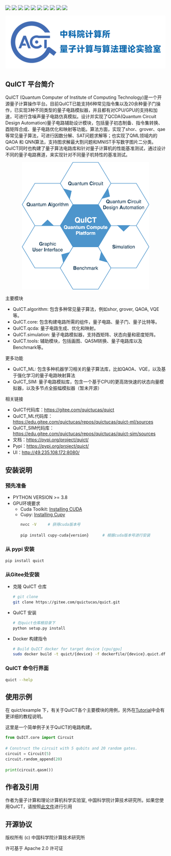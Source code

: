 [![](https://img.shields.io/badge/license-Apache%202.0-lightgrey)](./LICENSE) ![](https://img.shields.io/badge/platform-windows_|_linux_|_mac-lightgrey) ![](https://img.shields.io/badge/Python-3.7_|_3.8_|_3.9-blue) ![](https://img.shields.io/badge/version-v1.0.0-blue) ![](https://img.shields.io/badge/Docs-Ready-green) [![](https://img.shields.io/badge/UI-Ready-gree)](http://49.235.108.172:8080/) ![](https://img.shields.io/badge/UnitTest-pass-gree) ![](https://img.shields.io/badge/Pypi-v1.0.0-blue) ![](https://img.shields.io/badge/Extra-QML_|_QSIM-orange) ![](https://img.shields.io/badge/Docker-CPU_|_GPU-orange)
<div align=center><img src="./docs/zh/docs/assets/images/home/quact.png"></div>

## QuICT 平台简介
QuICT (Quantum Computer of Institute of Computing Technology)是一个开源量子计算操作平台。目前QuICT已能支持6种常见指令集以及20余种量子门操作，已实现3种不同类型的量子电路模拟器，并且都有对CPU/GPU的支持和加速，可进行含噪声量子电路仿真模拟。设计并实现了QCDA(Quantum Circuit Design Automation)量子电路辅助设计模块，包括量子初态制备、指令集转换、酉矩阵合成、量子电路优化和映射等功能。算法方面，实现了shor、grover、qae等常见量子算法，可进行因数分解、SAT问题求解等；也实现了QML领域内的QAOA 和 QNN算法，支持图求解最大割问题和MNIST手写数字图片二分类。 QuICT同时也构建了量子算法电路库和针对量子计算机的性能基准测试，通过设计不同的量子电路赛道，来实现针对不同量子机特性的基准测试。

<div align=center><img src="./docs/zh/docs/assets/images/home/quict.png" width="400" height="400"></div>

主要模块
- QuICT.algorithm: 包含多种常见量子算法，例如shor, grover, QAOA, VQE等。
- QuICT.core: 包含构建电路所需的组件，量子电路、量子门、量子比特等。
- QuICT.qcda: 量子电路生成、优化和映射。
- QuICT.simulation: 量子电路模拟器，支持酉矩阵、状态向量和密度矩阵。
- QuICT.tools: 辅助模块，包括画图、QASM转换、量子电路库以及Benchmark等。

更多功能
- QuICT_ML: 包含多种机器学习相关的量子算法库，比如QAOA、VQE，以及基于强化学习的量子电路映射算法
- QuICT_SIM: 量子电路模拟库，包含一个基于CPU的更高效快速的状态向量模拟器，以及多节点全振幅模拟器（暂未开源）

相关链接
- QuICT代码库：https://gitee.com/quictucas/quict
- QuICT_ML代码库： https://edu.gitee.com/quictucas/repos/quictucas/quict-ml/sources
- QuICT_SIM代码库： https://edu.gitee.com/quictucas/repos/quictucas/quict-sim/sources
- 文档：https://pypi.org/project/quict/
- Pypi：https://pypi.org/project/quict/
- UI：http://49.235.108.172:8080/

## 安装说明
### 预先准备
- PYTHON VERSION >= 3.8
- GPU环境要求
    - Cuda Toolkit: [Installing CUDA](https://developer.nvidia.com/cuda-toolkit-archive)
    - Cupy: [Installing Cupy](https://docs.cupy.dev/en/stable/install.html)
        ```sh
        nvcc -V     # 获得cuda版本号

        pip install cupy-cuda{version}      # 根据cuda版本号进行安装
        ```


### 从 pypi 安装
```
pip install quict
```

### 从Gitee处安装
- 克隆 QuICT 仓库
    ```sh
    # git clone
    git clone https://gitee.com/quictucas/quict.git
    ```

- QuICT 安装
    ```sh
    # 在quict仓库根目录下
    python setup.py install
    ```

- Docker 构建指令
    ```sh
    # Build QuICT docker for target device [cpu/gpu]
    sudo docker build -t quict/{device} -f dockerfile/{device}.quict.df .
    ```

### QuICT 命令行界面

```sh
quict --help
```

## 使用示例
在 quict/example 下，有关于QuICT各个主要模块的用例，另外在[Tutorial](https://gitee.com/quictucas/quict)中会有更详细的教程说明。

这里是一个简单例子关于QuICT的电路构建。

```python
from QuICT.core import Circuit

# Construct the circuit with 5 qubits and 20 random gates.
circuit = Circuit(5)
circuit.random_append(20)

print(circuit.qasm())
```

## 作者及引用
作者为量子计算和理论计算机科学实验室, 中国科学院计算技术研究所。如果您使用QuICT，请按照[此文件](./citation)进行引用

## 开源协议
版权所有 (c) 中国科学院计算技术研究所

许可基于 Apache 2.0 许可证
